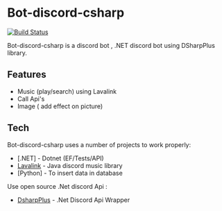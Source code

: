 # Bot-discord-csharp

[![Build Status](https://travis-ci.org/joemccann/dillinger.svg?branch=master)](https://travis-ci.org/joemccann/dillinger)

Bot-discord-csharp is a discord bot ,
.NET discord bot using DSharpPlus library.

## Features

- Music (play/search) using Lavalink
- Call Api's
- Image ( add effect on picture)


## Tech

Bot-discord-csharp uses a number of projects to work properly:

- [.NET] -  Dotnet (EF/Tests/API)
- [Lavalink](https://github.com/freyacodes/Lavalink) -  Java discord music library
- [Python] - To insert data in database

Use open source .Net discord Api :

- [DsharpPlus](https://github.com/DSharpPlus/DSharpPlus) -  .Net Discord Api Wrapper


